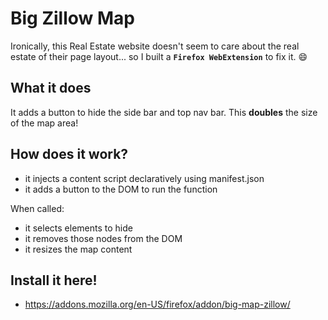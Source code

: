 # Big Zillow Map

Ironically, this Real Estate website doesn't seem to care about the real estate of their page layout... so I built a **`Firefox WebExtension`** to fix it. :smile:

## What it does

It adds a button to hide the side bar and top nav bar. This **doubles** the size of the map area!

## How does it work?

- it injects a content script declaratively using manifest.json
- it adds a button to the DOM to run the function

When called:

- it selects elements to hide
- it removes those nodes from the DOM
- it resizes the map content

## Install it here!

- https://addons.mozilla.org/en-US/firefox/addon/big-map-zillow/
